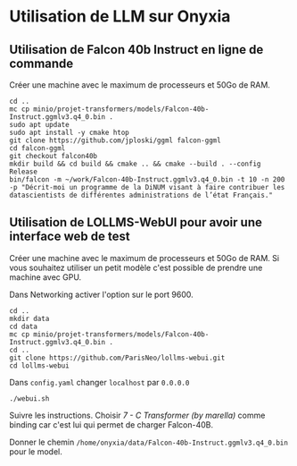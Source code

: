 # Utilisation de LLM sur Onyxia

## Utilisation de Falcon 40b Instruct en ligne de commande

Créer une machine avec le maximum de processeurs et 50Go de RAM.

```
cd ..
mc cp minio/projet-transformers/models/Falcon-40b-Instruct.ggmlv3.q4_0.bin .
sudo apt update
sudo apt install -y cmake htop
git clone https://github.com/jploski/ggml falcon-ggml
cd falcon-ggml
git checkout falcon40b
mkdir build && cd build && cmake .. && cmake --build . --config Release
bin/falcon -m ~/work/Falcon-40b-Instruct.ggmlv3.q4_0.bin -t 10 -n 200 -p "Décrit-moi un programme de la DiNUM visant à faire contribuer les datascientists de différentes administrations de l’état Français."
```

## Utilisation de LOLLMS-WebUI pour avoir une interface web de test

Créer une machine avec le maximum de processeurs et 50Go de RAM. Si vous souhaitez utiliser un petit modèle c'est possible de prendre une machine avec GPU.

Dans Networking activer l'option sur le port 9600.

```
cd ..
mkdir data
cd data
mc cp minio/projet-transformers/models/Falcon-40b-Instruct.ggmlv3.q4_0.bin .
cd ..
git clone https://github.com/ParisNeo/lollms-webui.git
cd lollms-webui
```
Dans `config.yaml` changer `localhost` par `0.0.0.0`

```
./webui.sh
```

Suivre les instructions.
Choisir _7 -  C Transformer (by marella)_ comme binding car c'est lui qui permet de charger Falcon-40B.

Donner le chemin `/home/onyxia/data/Falcon-40b-Instruct.ggmlv3.q4_0.bin` pour le model.

